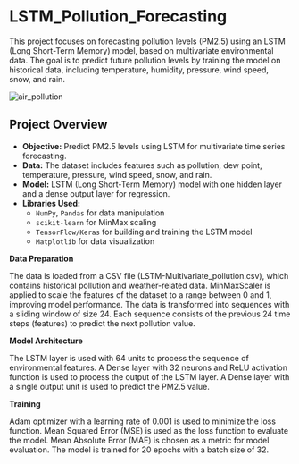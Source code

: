 # LSTM_Pollution_Forecasting

This project focuses on forecasting pollution levels (PM2.5) using an LSTM (Long Short-Term Memory) model, based on multivariate environmental data. The goal is to predict future pollution levels by training the model on historical data, including temperature, humidity, pressure, wind speed, snow, and rain.

![air_pollution](https://github.com/user-attachments/assets/aba07557-389c-4b05-b2a8-ff815f79fa6d)

## Project Overview

- **Objective:** Predict PM2.5 levels using LSTM for multivariate time series forecasting.
- **Data:** The dataset includes features such as pollution, dew point, temperature, pressure, wind speed, snow, and rain.
- **Model:** LSTM (Long Short-Term Memory) model with one hidden layer and a dense output layer for regression.
- **Libraries Used:** 
  - `NumPy`, `Pandas` for data manipulation
  - `scikit-learn` for MinMax scaling
  - `TensorFlow/Keras` for building and training the LSTM model
  - `Matplotlib` for data visualization

**Data Preparation**

The data is loaded from a CSV file (LSTM-Multivariate_pollution.csv), which contains historical pollution and weather-related data. MinMaxScaler is applied to scale the features of the dataset to a range between 0 and 1, improving model performance. The data is transformed into sequences with a sliding window of size 24. Each sequence consists of the previous 24 time steps (features) to predict the next pollution value.

**Model Architecture**

The LSTM layer is used with 64 units to process the sequence of environmental features. A Dense layer with 32 neurons and ReLU activation function is used to process the output of the LSTM layer. A Dense layer with a single output unit is used to predict the PM2.5 value.

**Training**

Adam optimizer with a learning rate of 0.001 is used to minimize the loss function. Mean Squared Error (MSE) is used as the loss function to evaluate the model. Mean Absolute Error (MAE) is chosen as a metric for model evaluation. The model is trained for 20 epochs with a batch size of 32.
